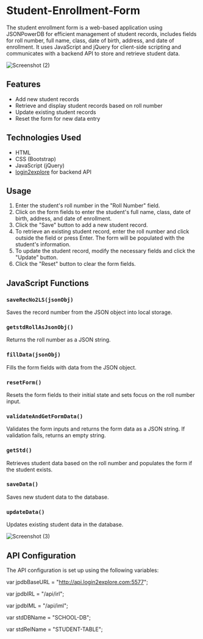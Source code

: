# Student-Enrollment-Form
The student enrollment form is a web-based application using JSONPowerDB for efficient management of student records, includes fields for roll number, full name, class, date of birth, address, and date of enrollment. It uses JavaScript and jQuery for client-side scripting and communicates with a backend API to store and retrieve student data.

![Screenshot (2)](https://github.com/user-attachments/assets/25853e13-ae76-4558-8c9f-381f63db3cfd)

## Features

- Add new student records
- Retrieve and display student records based on roll number
- Update existing student records
- Reset the form for new data entry

## Technologies Used

- HTML
- CSS (Bootstrap)
- JavaScript (jQuery)
- [login2explore](http://login2explore.com/jpdb/resources/js/0.0.3/jpdb-commons.js) for backend API

## Usage

1. Enter the student's roll number in the "Roll Number" field.
2. Click on the form fields to enter the student's full name, class, date of birth, address, and date of enrollment.
3. Click the "Save" button to add a new student record.
4. To retrieve an existing student record, enter the roll number and click outside the field or press Enter. The form will be populated with the student's information.
5. To update the student record, modify the necessary fields and click the "Update" button.
6. Click the "Reset" button to clear the form fields.

## JavaScript Functions

### `saveRecNo2LS(jsonObj)`

Saves the record number from the JSON object into local storage.

### `getstdRollAsJsonObj()`

Returns the roll number as a JSON string.

### `fillData(jsonObj)`

Fills the form fields with data from the JSON object.

### `resetForm()`

Resets the form fields to their initial state and sets focus on the roll number input.

### `validateAndGetFormData()`

Validates the form inputs and returns the form data as a JSON string. If validation fails, returns an empty string.

### `getStd()`

Retrieves student data based on the roll number and populates the form if the student exists.

### `saveData()`

Saves new student data to the database.

### `updateData()`

Updates existing student data in the database.

![Screenshot (3)](https://github.com/user-attachments/assets/9772210b-3fc2-46d7-91d6-df4ff25f7bfe)


## API Configuration

The API configuration is set up using the following variables:

var jpdbBaseURL = "http://api.login2explore.com:5577";

var jpdbIRL = "/api/irl";

var jpdbIML = "/api/iml";

var stdDBName = "SCHOOL-DB";

var stdRelName = "STUDENT-TABLE";






